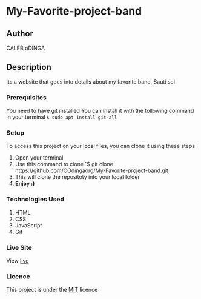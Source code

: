 # My-Favorite-project-band
## Author
CALEB oDINGA
## Description
Its a website that goes into details about my favorite band, Sauti sol
### Prerequisites
You need to have git installed
You can install it with the following command in your terminal
`$ sudo apt install git-all`
### Setup
To access this project on your local files, you can clone it using these steps
1. Open your terminal
1. Use this command to clone `$ git clone https://github.com/COdingaorg/My-Favorite-project-band.git
1. This will clone the repositoty into your local folder
1. __Enjoy :)__
### Technologies Used
1. HTML
1. CSS
1. JavaScript
1. Git
### Live Site
View [live](https://COdingaorg.github.io/My-Favorite-project-band/)
### Licence
This project is under the  [MIT](LICENSE) licence
